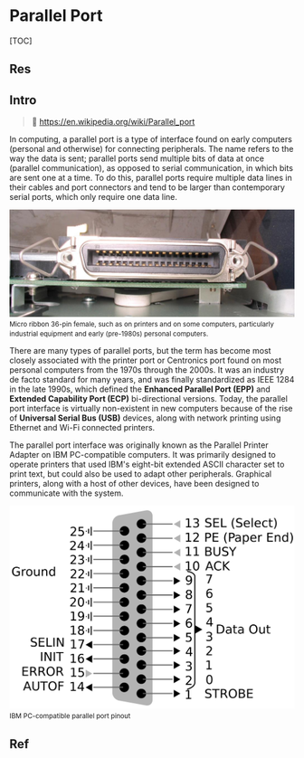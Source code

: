 # Parallel Port

[TOC]



## Res


## Intro
> 🔗 https://en.wikipedia.org/wiki/Parallel_port

In computing, a parallel port is a type of interface found on early computers (personal and otherwise) for connecting peripherals. The name refers to the way the data is sent; parallel ports send multiple bits of data at once (parallel communication), as opposed to serial communication, in which bits are sent one at a time. To do this, parallel ports require multiple data lines in their cables and port connectors and tend to be larger than contemporary serial ports, which only require one data line.

![Centronics-36F](../../../../../../../../../Assets/Pics/Centronics-36F.jpg)
<small>Micro ribbon 36-pin female, such as on printers and on some computers, particularly industrial equipment and early (pre-1980s) personal computers.</small>

There are many types of parallel ports, but the term has become most closely associated with the printer port or Centronics port found on most personal computers from the 1970s through the 2000s. It was an industry de facto standard for many years, and was finally standardized as IEEE 1284 in the late 1990s, which defined the **Enhanced Parallel Port (EPP)** and **Extended Capability Port (ECP)** bi-directional versions. Today, the parallel port interface is virtually non-existent in new computers because of the rise of **Universal Serial Bus (USB)** devices, along with network printing using Ethernet and Wi-Fi connected printers.

The parallel port interface was originally known as the Parallel Printer Adapter on IBM PC-compatible computers. It was primarily designed to operate printers that used IBM's eight-bit extended ASCII character set to print text, but could also be used to adapt other peripherals. Graphical printers, along with a host of other devices, have been designed to communicate with the system.

![25_Pin_D-sub_pinout.svg | 600](../../../../../../../../../Assets/Pics/25_Pin_D-sub_pinout.svg.png)
<small>IBM PC-compatible parallel port pinout</small>



## Ref

